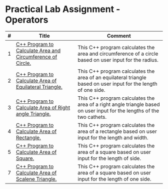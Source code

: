 # Practical Lab Assignment - Operators

|#| Title | Comment |
|---| ------------------------------------------------------------ | ------------------------------------------------------------ |
|1|[C++ Program to Calculate Area and Circumference of Circle.](https://github.com/nitishhsinghhh/Tips-and-Tricks-Programming-using-Cpp/blob/main/OOP/Lab1/%20Circle.cpp) | This C++ program calculates the area and circumference of a circle based on user input for the radius. |
|2|[C++ Program to Calculate Area of Equilateral Triangle.](https://github.com/nitishhsinghhh/Tips-and-Tricks-Programming-using-Cpp/blob/main/OOP/Lab1/EquilateralTriangle.cpp) | This C++ program calculates the area of an equilateral triangle based on user input for the length of one side. |
|3|[C++ Program to Calculate Area of Right angle Triangle.](https://github.com/nitishhsinghhh/Tips-and-Tricks-Programming-using-Cpp/blob/main/OOP/Lab1/RightTriangle.cpp) | This C++ program calculates the area of a right angle triangle based on user input for the lengths of the two cathets.|
|4|[C++ Program to Calculate Area of Rectangle.](https://github.com/nitishhsinghhh/Tips-and-Tricks-Programming-using-Cpp/blob/main/OOP/Lab1/Rectangle.cpp) | This C++ program calculates the area of a rectangle based on user input for the length and width.|
|5|[C++ Program to Calculate Area of Square.](https://github.com/nitishhsinghhh/Tips-and-Tricks-Programming-using-Cpp/blob/main/OOP/Lab1/Square.cpp) | This C++ program calculates the area of a square based on user input for the length of side.|
|7|[C++ Program to Calculate Area of Scalene Triangle.](https://github.com/nitishhsinghhh/Tips-and-Tricks-Programming-using-Cpp/blob/main/OOP/Lab1/ScaleneTriangle.cpp) | This C++ program calculates the area of a square based on user input for the length of one side. |
